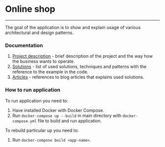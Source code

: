 # Online shop

---
The goal of the application is to show and explain usage of various architectural and design patterns.

### Documentation
1. [Project description](documentation/project-description.md) - brief description of the project and the way how the business wants to operate.
2. [Solutions](documentation/solutions.md) - list of used solutions, techniques and patterns with the reference to the example in the code.
3. [Articles](documentation/articles.md) - references to blog articles that explains used solutions.

### How to run application
To run application you need to:
1. Have installed Docker with Docker Compose.
2. Run `docker-compose up --build` in main directory with `docker-compose.yml` file to build and run application.

To rebuild particular up you need to:
1. Run `docker-compose build <app-name>`.